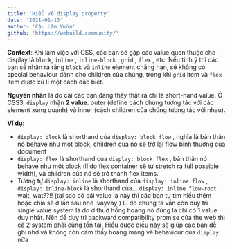 ```yaml
---
title: 'Hiểu về display property'
date: '2021-01-13'
author: 'Cậu Làm Vườn'
github: 'https://webuild.community/'
---
```

**Context**: Khi làm việc với CSS, các bạn sẽ gặp các value quen thuộc cho display là `block`, `inline` , `inline-block` , `grid` , `flex` , etc. Nếu tinh ý thì các bạn sẽ nhận ra rằng `block` và `inline` element chẳng hạn, sẽ không có special behaviour dành cho children của chúng, trong khi `grid` item và `flex` item được xử lí một cách đặc biệt.

**Nguyên nhân** là do cái các bạn đang thấy thật ra chỉ là short-hand value. Ở CSS3, `display` nhận **2 value**: outer (define cách chúng tương tác với các element xung quanh) và inner (cách children của chúng tương tác với nhau).

**Ví dụ**:
- `display: block` là shorthand của `display: block flow` , nghĩa là bản thân nó behave như một block, children của nó sẽ trở lại flow bình thường của document
- `display: flex` là shorthand của `display: block flex` , bản thân nó behave như một block (lí do flex container sẽ tự stretch ra full possible width), và children của nó sẽ trở thành flex items.
- Tương tự `display: inline` là shorthand của `display: inline flow` , `display: inline-block` là shorthand của... `display: inline flow-root` wait, wat??!! (tại sao có cái value lạ này thì các bạn tự tìm hiểu thêm hoặc chia sẻ ở lần sau nhé :vayvay:)
Lí do chúng ta vẫn còn duy trì single value system là do ở thuở hồng hoang nó đúng là chỉ có 1 value duy nhất. Nên để duy trì backward compatibility promise của the web thì cả 2 system phải cùng tồn tại.
Hiểu được điều này sẽ giúp các bạn dễ ghi nhớ và không còn cảm thấy hoang mang về  behaviour của `display` nữa